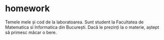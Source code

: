 homework
========

Temele mele și cod de la laboratoarea. Sunt student la Facultatea de Matematica si Informatica din București. Dacă le prezinți la o materie, aștept să primesc măcar o bere.
